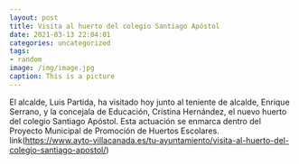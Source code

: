 ```yaml
---
layout: post
title: Visita al huerto del colegio Santiago Apóstol
date: 2021-03-13 22:04:01
categories: uncategorized
tags:
- random
image: /img/image.jpg
caption: This is a picture
---
```

El alcalde, Luis Partida, ha visitado hoy junto al teniente de alcalde, Enrique Serrano, y la concejala de Educación, Cristina Hernández, el nuevo huerto del colegio Santiago Apóstol. Esta actuación se enmarca dentro del Proyecto Municipal de Promoción de Huertos Escolares.  link(https://www.ayto-villacanada.es/tu-ayuntamiento/visita-al-huerto-del-colegio-santiago-apostol/)
